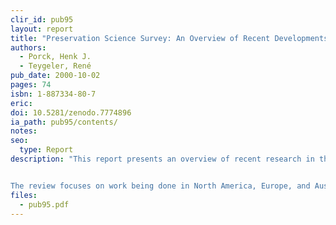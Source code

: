 ```yaml
---
clir_id: pub95
layout: report
title: "Preservation Science Survey: An Overview of Recent Developments in Research on the Conservation of Selected Analog Library and Archival Materials"
authors: 
  - Porck, Henk J. 
  - Teygeler, René 
pub_date: 2000-10-02
pages: 74
isbn: 1-887334-80-7
eric:
doi: 10.5281/zenodo.7774896
ia_path: pub95/contents/
notes:
seo:
  type: Report
description: "This report presents an overview of recent research in the preservation of three information carriers: paper, film and photographic materials, and magnetic tape. It covers significant developments internationally over the last five years and concentrates on emerging technologies that have the potential for large-scale application.


The review focuses on work being done in North America, Europe, and Australia. It is intended for those who make decisions about preservation as well as the foundations and other organizations that support such work. Recognizing that this survey cannot convey the full scope or detail of the research noted, the authors have provided contact information for the individuals and institutions mentioned in this survey and a list of references."
files:
  - pub95.pdf
---
```

